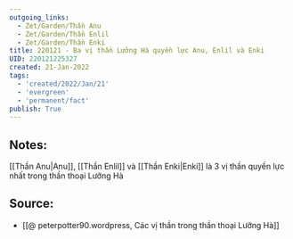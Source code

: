 ```yaml
---
outgoing_links:
  - Zet/Garden/Thần Anu
  - Zet/Garden/Thần Enlil
  - Zet/Garden/Thần Enki
title: 220121 - Ba vị thần Lưỡng Hà quyền lực Anu, Enlil và Enki
UID: 220121225327
created: 21-Jan-2022
tags:
  - 'created/2022/Jan/21'
  - 'evergreen'
  - 'permanent/fact'
publish: True
---
```

## Notes:
[[Thần Anu|Anu]], [[Thần Enlil]] và [[Thần Enki|Enki]] là 3 vị thần quyền lực nhất trong thần thoại Lưỡng Hà

## Source:
- [[@ peterpotter90.wordpress, Các vị thần trong thần thoại Lưỡng Hà]]

